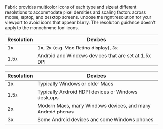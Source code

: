 Fabric provides multicolor icons of each type and size at different resolutions to accommodate pixel densities and scaling factors across mobile, laptop, and desktop screens. Choose the right resolution for your viewport to avoid icons that appear blurry. The resolution guidance doesn’t apply to the monochrome font icons.

| Resolution | Devices                                              |
| ---------- | ---------------------------------------------------- |
| 1x         | 1x, 2x (e.g. Mac Retina display), 3x                 |
| 1.5x       | Android and Windows devices that are set at 1.5x DPI |

| Resolution | Devices                                                    |
| ---------- | ---------------------------------------------------------- |
| 1x         | Typically Windows or older Macs                            |
| 1.5x       | Typically Android HDPI devices or Windows desktops         |
| 2x         | Modern Macs, many Windows devices, and many Android phones |
| 3x         | Some Android devices and some Windows phones               |
